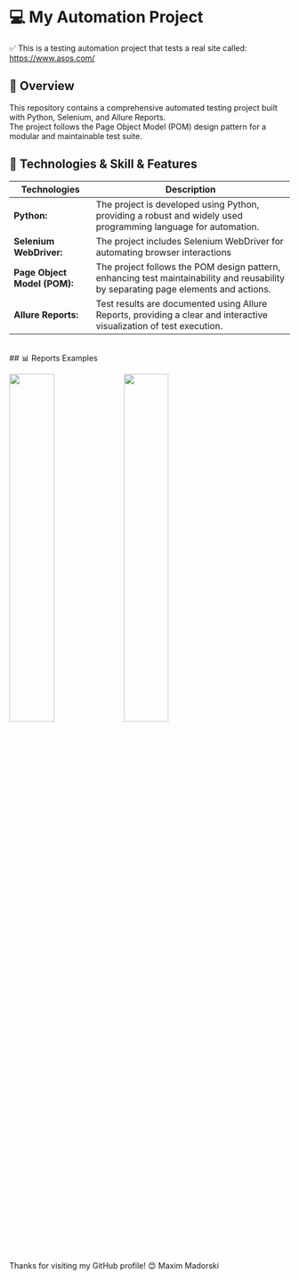 # 💻 My Automation Project 
✅ This is a testing automation project that tests a real site called: https://www.asos.com/
<br>
## 📖 Overview
This repository contains a comprehensive automated testing project built with Python, Selenium, and Allure Reports. <br>
The project follows the Page Object Model (POM) design pattern for a modular and maintainable test suite.
<br>
## 📑 Technologies & Skill & Features
| Technologies      | Description |
| ----------- | ----------- |
| **Python:**      | The project is developed using Python, providing a robust and widely used programming language for automation.       |
| **Selenium WebDriver:**   | The project includes Selenium WebDriver for automating browser interactions        |
| **Page Object Model (POM):**   | The project follows the POM design pattern, enhancing test maintainability and reusability by separating page elements and actions.        |
| **Allure Reports:**   | Test results are documented using Allure Reports, providing a clear and interactive visualization of test execution.        |
<br>
## 📊 Reports Examples
<p>
  <img src="" width="40%" title=""  />
  <img src="" width="40%" alt="" />
</p>
<br>
Thanks for visiting my GitHub profile! 😊
Maxim Madorski
